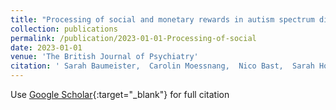 ```yaml
---
title: "Processing of social and monetary rewards in autism spectrum disorders"
collection: publications
permalink: /publication/2023-01-01-Processing-of-social
date: 2023-01-01
venue: 'The British Journal of Psychiatry'
citation: ' Sarah Baumeister,  Carolin Moessnang,  Nico Bast,  Sarah Hohmann,  Pascal Aggensteiner,  Anna Kaiser,  Julian Tillmann,  David Goyard,  Tony Charman,  Sara Ambrosino,  EU-AIMS group, &quot;Processing of social and monetary rewards in autism spectrum disorders.&quot; The British Journal of Psychiatry, 2023.'
---
```

Use [Google Scholar](https://scholar.google.com/scholar?q=Processing+of+social+and+monetary+rewards+in+autism+spectrum+disorders){:target="_blank"} for full citation